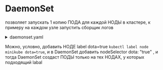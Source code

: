 # DaemonSet 
позволяет запускать 1 копию ПОДА для каждой НОДЫ в кластере, к примеру на каждом узле запустить сборщик логов 

<details> <summary>daemonset.yaml</summary>

```
apiVersion: apps/v1
kind: DaemonSet
metadata:
  name: kuber-daemonset
  labels:
    app: kuber-daemonset
spec:
  selector:
    matchLabels:
      app: kuber-daemon
  template:
    metadata:
      labels:
        app: kuber-daemon
    spec:
      nodeSelector:                                 # ПОДЫ будут располагаться только...
        topology.kubernetes.io/zone: "eu-west-1c"   # ...на тех НОДАХ,которые находятся в 'eu-west-1c'
      containers:
      - name: kuber-app
        image: bakavets/kuber
        ports:
        - containerPort: 8000
```
</details>

Можно, условно, добавить НОДЕ label dota=true ```kubectl label node minikube dota=true```, и в DaemonSet добавить nodeSelector dota: "true" , и тогда DaemonSet создаст ПОДЫ только на тех НОДАХ, у которых подходящий labal

